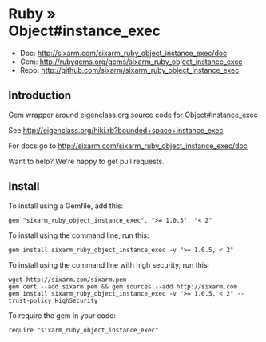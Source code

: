 # Ruby » <br> Object#instance_exec

* Doc: <http://sixarm.com/sixarm_ruby_object_instance_exec/doc>
* Gem: <http://rubygems.org/gems/sixarm_ruby_object_instance_exec>
* Repo: <http://github.com/sixarm/sixarm_ruby_object_instance_exec>
<!--HEADER-SHUT-->


## Introduction

Gem wrapper around eigenclass.org source code for Object#instance_exec

See http://eigenclass.org/hiki.rb?bounded+space+instance_exec

For docs go to <http://sixarm.com/sixarm_ruby_object_instance_exec/doc>

Want to help? We're happy to get pull requests.


<!--INSTALL-OPEN-->

## Install

To install using a Gemfile, add this:

    gem "sixarm_ruby_object_instance_exec", ">= 1.0.5", "< 2"

To install using the command line, run this:

    gem install sixarm_ruby_object_instance_exec -v ">= 1.0.5, < 2"

To install using the command line with high security, run this:

    wget http://sixarm.com/sixarm.pem
    gem cert --add sixarm.pem && gem sources --add http://sixarm.com
    gem install sixarm_ruby_object_instance_exec -v ">= 1.0.5, < 2" --trust-policy HighSecurity

To require the gem in your code:

    require "sixarm_ruby_object_instance_exec"

<!--INSTALL-SHUT-->
